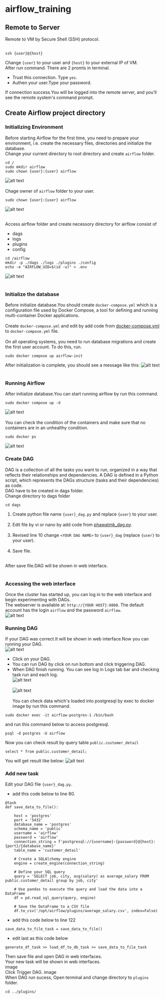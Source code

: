 # airflow_training
## Remote to Server
Remote to VM by Secure Shell (SSH) protocol. <br />
<br />
```
ssh {user}@{host}
```
Change ```{user}``` to your user and ```{host}``` to your external IP of VM. <br />
After run command. There are 2 promts in terminal.<br />
- Trust this connection. Type ```yes```.<br />
- Authen your user.Type your password.<br />

If connection success.You will be logged into the remote server, and you'll see the remote system's command prompt.<br />

## Create Airflow project directory
### Initializing Environment
Before starting Airflow for the first time, you need to prepare your environment, i.e. create the necessary files, directories and initialize the database.<br />
Change your current directory to root directory and create ```airflow``` folder.<br />
```
cd /
sudo mkdir airflow
sudo chown {user}:{user} airflow
```
![alt text](https://github.com/phawatmk/airflow_training/blob/main/images/mkdir_airflow.png) <br /><br />
Chage owner of ```airflow``` folder to your user.<br />
```
sudo chown {user}:{user} airflow
```
![alt text](https://github.com/phawatmk/airflow_training/blob/main/images/chown_airflow.png) <br /><br />

Access airflow folder and create necessory directory for airflow consist of <br />
- dags
- logs
- plugins
- config

```
cd /airflow
mkdir -p ./dags ./logs ./plugins ./config
echo -e "AIRFLOW_UID=$(id -u)" > .env
```
![alt text](https://github.com/phawatmk/airflow_training/blob/main/images/mkdir.png) <br /><br />
### Initialize the database
Before initialize database.You should create ```docker-compose.yml``` which is a configuration file used by Docker Compose, a tool for defining and running multi-container Docker applications. <br /><br />
Create ```docker-compose.yml``` and edit by add code from [docker-compose.yml](https://github.com/phawatmk/airflow_training/blob/main/docker-compose.yml) to ```docker-compose.yml``` file.<br /><br />
On all operating systems, you need to run database migrations and create the first user account. To do this, run.

```
sudo docker compose up airflow-init
```

After initialization is complete, you should see a message like this:
![alt text](https://github.com/phawatmk/airflow_training/blob/main/images/airflow_init.png) <br /><br />
### Running Airflow
After initialize database.You can start running airflow by run this command.<br />
```
sudo docker compose up -d
```
![alt text](https://github.com/phawatmk/airflow_training/blob/main/images/docker_compose_up.png) <br /><br />
You can check the condition of the containers and make sure that no containers are in an unhealthy condition.<br />
```
sudo docker ps
```
![alt text](https://github.com/phawatmk/airflow_training/blob/main/images/docker_ps.png) <br />

### Create DAG
DAG is a collection of all the tasks you want to run, organized in a way that reflects their relationships and dependencies. A DAG is defined in a Python script, which represents the DAGs structure (tasks and their dependencies) as code.<br />
DAG have to be created in dags folder.<br />
Change directory to dags folder<br />
```
cd dags
```
1. Create python file name ```{user}_dag.py``` and replace ```{user}``` to your user.<br /><br />
2. Edit file by vi or nano by add code from [phawatmk_dag.py](https://github.com/phawatmk/airflow_training/blob/main/phawatmk_dag.py).<br /><br />
3. Revised line 10 change ```<YOUR DAG NAME>``` to ```{user}_dag``` (replace ```{user}``` to your user).<br /><br />
4. Save file.<br /><br />

After save file.DAG will be shown in web interface.<br /><br />

### Accessing the web interface
Once the cluster has started up, you can log in to the web interface and begin experimenting with DAGs.<br />
The webserver is available at: ```http://{YOUR HOST}:8080```. The default account has the login ```airflow``` and the password ```airflow```.<br />
![alt text](https://github.com/phawatmk/airflow_training/blob/main/images/airflow_login.png) <br />

### Running DAG
If your DAG was correct.It will be shown in web interface.Now you can running your DAG.<br />
![alt text](https://github.com/phawatmk/airflow_training/blob/main/images/airflow_before_trigger.png) <br />
- Click on your DAG.<br />
- You can run DAG by click on run bottom and click triggering DAG.<br />
- When DAG finish running. You can see log in Logs tab bar and checking task run and each log.<br />
![alt text](https://github.com/phawatmk/airflow_training/blob/main/images/airflow_after_trigger.png) <br /><br />
![alt text](https://github.com/phawatmk/airflow_training/blob/main/images/airflow_log_org.png) <br /><br />
You can check data which's loaded into postgresql by exec to docker image by run this command.<br />

```
sudo docker exec -it airflow-postgres-1 /bin/bash
```
and run this command below to access postgresql.<br />
```
psql -d postgres -U airflow
```
Now you can check result by query table ```public.customer_detail```
```
select * from public.customer_detail;
```
You will get result like below:
![alt text](https://github.com/phawatmk/airflow_training/blob/main/images/result.png) <br />
### Add new task
Edit your DAG file ```{user}_dag.py```. 
- add this code below to line 80.<br />
```
@task
def save_data_to_file():

    host = 'postgres'
    port = '5432'
    database_name = 'postgres'
    schema_name = 'public'
    username = 'airflow'
    password = 'airflow'
    connection_string = f'postgresql://{username}:{password}@{host}:{port}/{database_name}'
    table_name = 'customer_detail'
    
    # Create a SQLAlchemy engine
    engine = create_engine(connection_string)
    
    # Define your SQL query
    query = 'SELECT job, city, avg(salary) as average_salary FROM public.customer_detail group by job, city'

    # Use pandas to execute the query and load the data into a DataFrame
    df = pd.read_sql_query(query, engine)

    # Save the DataFrame to a CSV file
    df.to_csv('/opt/airflow/plugins/average_salary.csv', index=False)
```
 - add this code below to line 122
```
save_data_to_file_task = save_data_to_file()
```
- edit last as this code below
```
generate_df_task >> load_df_to_db_task >> save_data_to_file_task
```
Then save file and open DAG in web interfaces.<br />
Your new task will be shown in web interfaces.<br />
image<br />
Click Trigger DAG.
image<br />
When DAG run sucess, Open terminal and change directory to ```plugins``` folder.<br />
```
cd ../plugins/
```


